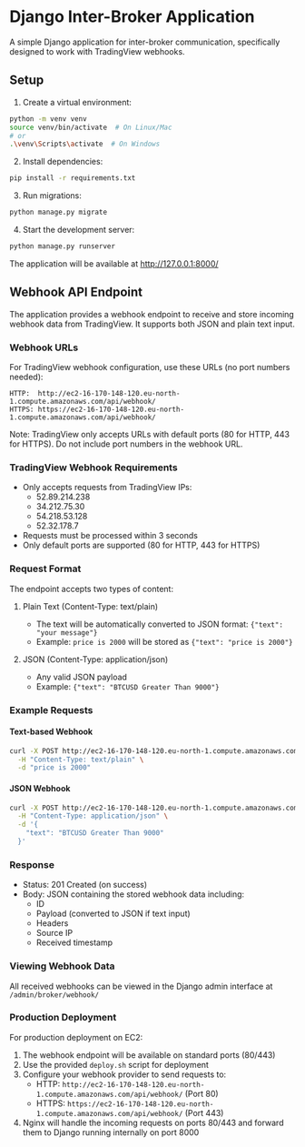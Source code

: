 # Django Inter-Broker Application

A simple Django application for inter-broker communication, specifically designed to work with TradingView webhooks.

## Setup

1. Create a virtual environment:
```bash
python -m venv venv
source venv/bin/activate  # On Linux/Mac
# or
.\venv\Scripts\activate  # On Windows
```

2. Install dependencies:
```bash
pip install -r requirements.txt
```

3. Run migrations:
```bash
python manage.py migrate
```

4. Start the development server:
```bash
python manage.py runserver
```

The application will be available at http://127.0.0.1:8000/

## Webhook API Endpoint

The application provides a webhook endpoint to receive and store incoming webhook data from TradingView. It supports both JSON and plain text input.

### Webhook URLs
For TradingView webhook configuration, use these URLs (no port numbers needed):

```
HTTP:  http://ec2-16-170-148-120.eu-north-1.compute.amazonaws.com/api/webhook/
HTTPS: https://ec2-16-170-148-120.eu-north-1.compute.amazonaws.com/api/webhook/
```

Note: TradingView only accepts URLs with default ports (80 for HTTP, 443 for HTTPS). Do not include port numbers in the webhook URL.

### TradingView Webhook Requirements
- Only accepts requests from TradingView IPs:
  - 52.89.214.238
  - 34.212.75.30
  - 54.218.53.128
  - 52.32.178.7
- Requests must be processed within 3 seconds
- Only default ports are supported (80 for HTTP, 443 for HTTPS)

### Request Format
The endpoint accepts two types of content:

1. Plain Text (Content-Type: text/plain)
   - The text will be automatically converted to JSON format: `{"text": "your message"}`
   - Example: `price is 2000` will be stored as `{"text": "price is 2000"}`

2. JSON (Content-Type: application/json)
   - Any valid JSON payload
   - Example: `{"text": "BTCUSD Greater Than 9000"}`

### Example Requests

#### Text-based Webhook
```bash
curl -X POST http://ec2-16-170-148-120.eu-north-1.compute.amazonaws.com/api/webhook/ \
  -H "Content-Type: text/plain" \
  -d "price is 2000"
```

#### JSON Webhook
```bash
curl -X POST http://ec2-16-170-148-120.eu-north-1.compute.amazonaws.com/api/webhook/ \
  -H "Content-Type: application/json" \
  -d '{
    "text": "BTCUSD Greater Than 9000"
  }'
```

### Response
- Status: 201 Created (on success)
- Body: JSON containing the stored webhook data including:
  - ID
  - Payload (converted to JSON if text input)
  - Headers
  - Source IP
  - Received timestamp

### Viewing Webhook Data
All received webhooks can be viewed in the Django admin interface at `/admin/broker/webhook/`

### Production Deployment
For production deployment on EC2:
1. The webhook endpoint will be available on standard ports (80/443)
2. Use the provided `deploy.sh` script for deployment
3. Configure your webhook provider to send requests to:
   - HTTP: `http://ec2-16-170-148-120.eu-north-1.compute.amazonaws.com/api/webhook/` (Port 80)
   - HTTPS: `https://ec2-16-170-148-120.eu-north-1.compute.amazonaws.com/api/webhook/` (Port 443)
4. Nginx will handle the incoming requests on ports 80/443 and forward them to Django running internally on port 8000 